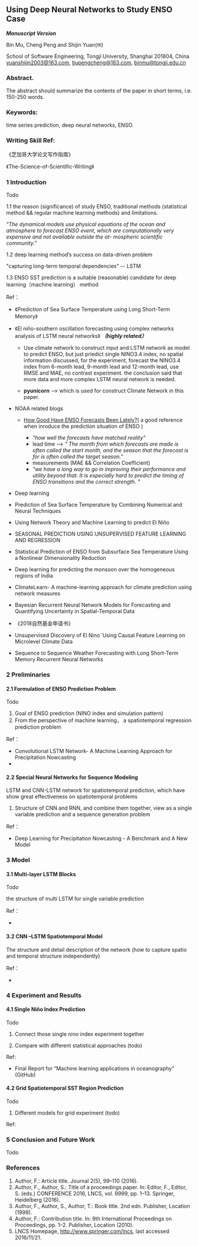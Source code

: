 ## Using Deep Neural Networks to Study ENSO Case

***Manuscript Version***Bin Mu, Cheng Peng and Shijin Yuan(✉) 
School of Software Engineering, Tongji University, Shanghai 201804, Chinayuanshijin2003@163.com, tjupengcheng@163.com, binmu@tongji.edu.cn### Abstract.

The abstract should summarize the contents of the paper in short terms, i.e. 150-250 words.
### Keywords: 

time series prediction, deep neural networks, ENSO.
### Writing Skill Ref:
《芝加哥大学论文写作指南》
《The-Science-of-Scientific-Writing》

### 1	IntroductionTodo1.1 the reason (significance) of study ENSO, traditional methods (statistical method && regular machine learning methods) and limitations.

*"The dynamical models use physical equations of the ocean and atmosphere to forecast ENSO event, which are computationally very expensive and not available outside the at- mospheric scientific community."*

1.2	 deep learning method’s success on data-driven problem

"capturing long-term temporal dependencies" -- LSTM


1.3	 ENSO SST prediction is a suitable (reasonable) candidate for deep learning（machine learning） methodRef：
* 《Prediction of Sea Surface Temperature using Long Short-Term Memory》



* 《El niño-southern oscillation forecasting using complex networks analysis of LSTM neural networks》 ***（highly related）***

	* Use climate network to construct input and LSTM network as model to predict ENSO, but just priedict single NINO3.4 index, no spatial information discussed, for the experiment, forecast the  NINO3.4 index from 6-month lead, 9-month lead and 12-month lead, use RMSE and MAE, no contrast experiment. the conclusion said that more data and more complex LSTM neural network is needed. 

	* **pyunicorn** --> which is used for construct Climate Network in this paper.
*  NOAA related blogs
	
	* [How Good Have ENSO Forecasts Been Lately?](https://www.climate.gov/news-features/blogs/enso/how-good-have-enso-forecasts-been-lately)( a good reference when inroduce the prediction situation of ENSO )

		* *"how well the forecasts have matched reality"*
		* lead time --> *" The month from which forecasts are made is often called the start month, and the season that the forecast is for is often called the target season."*
		* measurements (MAE && Correlation Coefficient)
		* *"we have a long way to go in improving their performance and utility beyond that.  It is especially hard to predict the timing of ENSO transitions and the correct strength. "** Deep learning

* Prediction of Sea Surface Temperature by Combining Numerical and Neural Techniques

* Using Network Theory and Machine Learning to predict El Niño

* SEASONAL PREDICTION USING UNSUPERVISED FEATURE LEARNING AND REGRESSION

* Statistical Prediction of ENSO from Subsurface Sea Temperature Using a Nonlinear Dimensionality Reduction

* Deep learning for predicting the monsoon over the homogeneous regions of India

* ClimateLearn- A machine-learning approach for climate prediction using network measures

* Bayesian Recurrent Neural Network Models for Forecasting and Quantifying Uncertainty in Spatial-Temporal Data

* 《2018自然基金申请书》

* Unsupervised Discovery of El Nino˜Using Causal Feature Learning on Microlevel Climate Data


* Sequence to Sequence Weather Forecasting with Long Short-Term Memory Recurrent Neural Networks


### 2	Preliminaries 
#### 2.1	Formulation of ENSO Prediction Problem
Todo1.	Goal of ENSO prediction (NINO index and simulation pattern)2.	From the perspective of machine learning， a spatiotemporal regression prediction problemRef：
* Convolutional LSTM Network- A Machine Learning Approach for Precipitation Nowcasting* #### 2.2	Special Neural Networks for Sequence Modeling
LSTM and CNN-LSTM network for spatiotemporal prediction, which have show great effectiveness on spatiotemporal problems  1. Structure of CNN and RNN, and combine them together, view as a single variable prediction and a sequence generation problemRef：
* Deep Learning for Precipitation Nowcasting - A Benchmark and A New Model### 3	Model
#### 3.1	Multi-layer LSTM Blocks
Todothe structure of multi LSTM for single variable predictionRef：
* #### 3.2	CNN –LSTM Spatiotemporal Model
The structure and detail description of the network (how to capture spatio and temporal structure independently)Ref：

* ### 4 Experiment and Results
#### 4.1	Single Niño Index Prediction
Todo1.	Connect those single nino index experiment together
2.	Compare with different statistical approaches (todo)Ref:
* Final Report for “Machine learning applications in oceanography” (GitHub)#### 4.2	Grid Spatiotemporal SST Region Prediction
Todo1.	Different models for grid experiment (todo)Ref:### 5 Conclusion and Future WorkTodo### References
1.	Author, F.: Article title. Journal 2(5), 99–110 (2016).2.	Author, F., Author, S.: Title of a proceedings paper. In: Editor, F., Editor, S. (eds.) CONFERENCE 2016, LNCS, vol. 9999, pp. 1–13. Springer, Heidelberg (2016). 3.	Author, F., Author, S., Author, T.: Book title. 2nd edn. Publisher, Location (1999).4.	Author, F.: Contribution title. In: 9th International Proceedings on Proceedings, pp. 1–2. Publisher, Location (2010).5.	LNCS Homepage, http://www.springer.com/lncs, last accessed 2016/11/21.